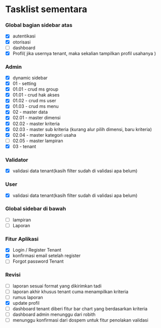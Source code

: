 # Tasklist sementara

### Global bagian sidebar atas

-   [x] autentikasi
-   [x] otorisasi
-   [ ] dashboard
-   [x] Profil( jika usernya tenant, maka sekalian tampilkan profil usahanya )

### Admin

-   [x] dynamic sidebar
-   [x] 01 - setting
-   [x] 01.01 - crud ms group
-   [x] 01.01 - crud hak akses
-   [x] 01.02 - crud ms user
-   [x] 01.03 - crud ms menu
-   [x] 02 - master data
-   [x] 02.01 - master dimensi
-   [x] 02.02 - master kriteria
-   [x] 02.03 - master sub kriteria (kurang alur pilih dimensi, baru kriteria)
-   [x] 02.04 - master kategori usaha
-   [ ] 02.05 - master lampiran
-   [x] 03 - tenant

### Validator

-   [x] validasi data tenant(kasih filter sudah di validasi apa belum)

### User

-   [x] validasi data tenant(kasih filter sudah di validasi apa belum)

### Global sidebar di bawah

-   [ ] lampiran
-   [ ] Laporan

### Fitur Aplikasi

-   [x] Login / Register Tenant
-   [x] konfirmasi email setelah register
-   [ ] Forgot password Tenant

### Revisi

-   [ ] laporan sesuai format yang dikirimkan tadi
-   [ ] laporan akhir khusus tenant cuma menampilkan kriteria
-   [ ] rumus laporan
-   [x] update profil
-   [ ] dashboard tenant diberi fitur bar chart yang berdasarkan kriteria
-   [ ] dashboard admin menunggu dari robith
-   [ ] menunggu konfirmasi dari dospem untuk fitur penolakan validasi
